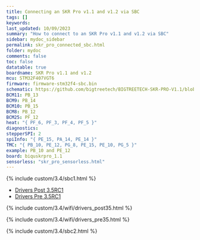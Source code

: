 ```yaml
---
title: Connecting an SKR Pro v1.1 and v1.2 via SBC
tags: []
keywords: 
last_updated: 10/09/2023
summary: "How to connect to an SKR Pro v1.1 and v1.2 via SBC"
sidebar: mydoc_sidebar
permalink: skr_pro_connected_sbc.html
folder: mydoc
comments: false
toc: false
datatable: true
boardname: SKR Pro v1.1 and v1.2
mcu: STM32F407VGT6
firmware: firmware-stm32f4-sbc.bin
schematic: https://github.com/bigtreetech/BIGTREETECH-SKR-PRO-V1.1/blob/master/manual/SKR-PRO-V1.1-Pin.pdf
BCM11: PB_13
BCM9: PB_14
BCM10: PB_15
BCM8: PB_12
BCM25: PF_12
heat: "{ PF_6, PF_3, PF_4, PF_5 }"
diagnostics: 
stepperSPI: 2
spiInfo: "{ PE_15, PA_14, PE_14 }"
TMC: "{ PB_10, PE_12, PG_8, PE_15, PE_10, PG_5 }"
example: PB_10 and PE_12
board: biquskrpro_1.1
sensorless: "skr_pro_sensorless.html"
---
```


{% include custom/3.4/sbc1.html %}

<ul id="profileTabs" class="nav nav-tabs">
    <li class="active"><a class="manualpost35" href="#generate" data-toggle="tab">Drivers Post 3.5RC1</a></li>
    <li><a class="noCrossRef" href="#manualpre35" data-toggle="tab">Drivers Pre 3.5RC1</a></li>
</ul>
  <div class="tab-content">
<div role="tabpanel" class="tab-pane active" id="generate" markdown="1">

{% include custom/3.4/wifi/drivers_post35.html %}

</div>

<div role="tabpanel" class="tab-pane" id="manualpre35" markdown="1">

{% include custom/3.4/wifi/drivers_pre35.html %}

</div>

</div>

{% include custom/3.4/sbc2.html %}
